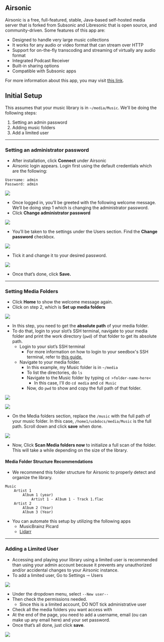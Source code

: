 ## Airsonic

Airsonic is a free, full-featured, stable, Java-based self-hosted media server that is forked from Subsonic and Libresonic that is open source, and community-driven. Some features of this app are:

* Designed to handle very large music collections
* It works for any audio or video format that can stream over HTTP
* Support for on-the-fly transcoding and streaming of virtually any audio format
* Integrated Podcast Receiver
* Built-in sharing options
* Compatible with Subsonic apps

For more information about this app, you may visit [this link](https://airsonic.github.io/).

## Initial Setup

This assumes that your music library is in `~/media/Music`. We'll be doing the following steps:

1. Setting an admin password
2. Adding music folders
3. Add a limited user

***

### Setting an administrator password

* After installation, click **Connect** under Airsonic
* Airsonic login appears. Login first using the default credentials which are the following:

```
Username: admin
Password: admin
```

![](https://docs.usbx.me/uploads/images/gallery/2020-03/scaled-1680-/image-1584105392504.png)

* Once logged in, you’ll be greeted with the following welcome message. We’ll be doing step 1 which is changing the administrator password.
* Click **Change administrator password**

![](https://docs.usbx.me/uploads/images/gallery/2020-03/scaled-1680-/image-1584105526127.png)

* You’ll be taken to the settings under the Users section. Find the **Change password** checkbox.

![](https://docs.usbx.me/uploads/images/gallery/2020-03/scaled-1680-/image-1584105660761.png)

* Tick it and change it to your desired password.

![](https://docs.usbx.me/uploads/images/gallery/2020-03/scaled-1680-/image-1584105705313.png)

* Once that’s done, click **Save.**

***

### Setting Media Folders

* Click **Home** to show the welcome message again.
* Click on step 2, which is **Set up media folders**

![](https://docs.usbx.me/uploads/images/gallery/2020-03/scaled-1680-/image-1584105762707.png)

* In this step, you need to get the **absolute path** of your media folder.
* To do that, login to your slot’s SSH terminal, navigate to your media folder and print the work directory (`pwd`) of that folder to get its absolute path.
  * Login to your slot’s SSH terminal
    * For more information on how to login to your seedbox's SSH terminal, refer to [this guide.](https://docs.usbx.me/books/secure-shell-%28ssh%29/page/how-to-connect-to-your-seedbox-via-ssh "How to connect to your seedbox via SSH")
  * Navigate to your media folder.
    * In this example, my Music folder is in `~/media`
    * To list the directories, do `ls`
    * Navigate to the Music folder by typing `cd >folder-name-here<`
      * In this case, I'll do `cd media` and `cd Music`
    * Now, do `pwd` to show and copy the full path of that folder.

![](https://docs.usbx.me/uploads/images/gallery/2020-03/scaled-1680-/image-1584186717418.png)

![](https://docs.usbx.me/uploads/images/gallery/2020-03/scaled-1680-/image-1584186813933.png)


* On the Media folders section, replace the `/music` with the full path of your music folder. In this case, `/home1/usbdocs/media/Music` is the full path. Scroll down and click **save** when done.

![](https://docs.usbx.me/uploads/images/gallery/2020-03/scaled-1680-/image-1584187026335.png)

* Now, Click **Scan Media folders now** to initialize a full scan of the folder. This will take a while depending on the size of the library.

#### Media Folder Structure Recommendations

* We recommend this folder structure for Airsonic to properly detect and organize the library.

```
Music
    Artist 1
        Album 1 (year)
            Artist 1 - Album 1 - Track 1.flac
    Artist 2
        Album 2 (Year)
        Album 3 (Year)
```

* You can automate this setup by utilizing the following apps
  * MusicBrainz Picard
  * [Lidarr](https://docs.usbx.me/books/lidarr "Lidarr")

***

### Adding a Limited User

* Accessing and playing your library using a limited user is recommended than using your admin account because it prevents any unauthorized and/or accidental changes to your Airsonic instance.
* To add a limited user, Go to Settings ⇾ Users

![](https://docs.usbx.me/uploads/images/gallery/2020-03/scaled-1680-/image-1584187458858.png)

* Under the dropdown menu, select `--New user--`
* Then check the permissions needed.
  * Since this is a limited account, DO NOT tick administrative user
* Check all the media folders you want access with
* At the end of the page, you need to add a username, email (ou can make up any email here) and your set password.
* Once that’s all done, just click **save**. 

![](https://docs.usbx.me/uploads/images/gallery/2020-03/scaled-1680-/image-1584189737284.png)